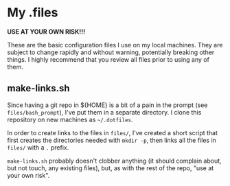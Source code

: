 # My .files

**USE AT YOUR OWN RISK!!!**

These are the basic configuration files I use on my local machines. They are subject to change rapidly and without warning, potentially breaking other things. I highly recommend that you review all files prior to using any of them.

## make-links.sh

Since having a git repo in ${HOME} is a bit of a pain in the prompt (see `files/bash_prompt`), I've put them in a separate directory. I clone this repository on new machines as `~/.dotfiles`.

In order to create links to the files in `files/`, I've created a short script that first creates the directories needed with `mkdir -p`, then links all the files in `files/` with a `.` prefix.

`make-links.sh` probably doesn't clobber anything (it should complain about, but not touch, any existing files), but, as with the rest of the repo, "use at your own risk".
